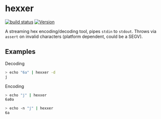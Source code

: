 # hexxer

[![build status](https://secure.travis-ci.org/dcousens/hexxer.png)](http://travis-ci.org/dcousens/hexxer)
[![Version](https://img.shields.io/npm/v/hexxer.svg)](https://www.npmjs.org/package/hexxer)

A streaming hex encoding/decoding tool,  pipes `stdin` to `stdout`.
Throws via `assert` on invalid characters (platform dependent, could be a SEGV).


## Examples

Decoding
``` bash
> echo "6a" | hexxer -d
j
```

Encoding
``` bash
> echo "j" | hexxer
6a0a

> echo -n "j" | hexxer
6a
```
